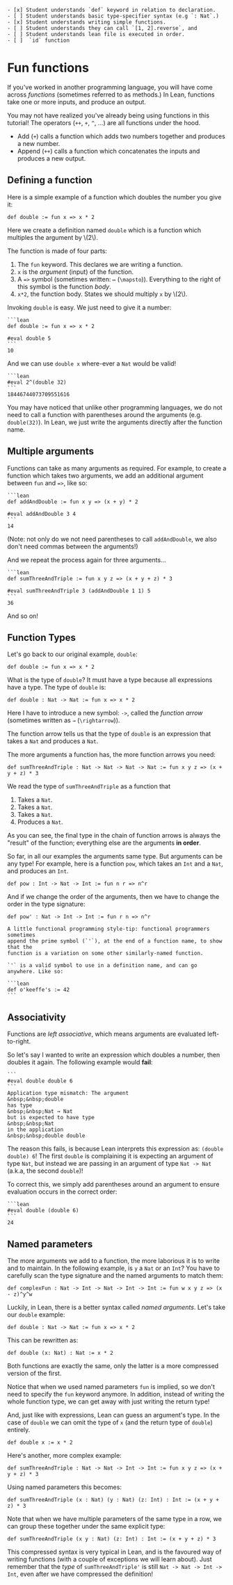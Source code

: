 ~~~admonish warning
- [x] Student understands `def` keyword in relation to declaration.
- [ ] Student understands basic type-specifier syntax (e.g `: Nat`.)
- [x] Student understands writing simple functions.
- [ ] Student understands they can call `[1, 2].reverse`, and
- [ ] Student understands lean file is executed in order.
- [ ]  `id` function
~~~

# Fun functions

If you've worked in another programming language, you will have come across
_functions_ (sometimes referred to as methods.)
In Lean, functions take one or more inputs, and produce an output. 

You may not have realized you've already being using functions in this tutorial! 
The operators (`++`, `+`, `^`, ...) are all functions under the hood. 
- Add (`+`) calls a function which adds two numbers together and
produces a new number.
- Append (`++`) calls a function which concatenates the 
inputs and produces a new output.

## Defining a function

Here is a simple example of a function which doubles the number you give it:

```lean
def double := fun x => x * 2
```

Here we create a definition named `double` which is a function which 
multiples the argument by \\(2\\).

The function is made of four parts:

1. The `fun` keyword. This declares we are writing a function.
1. `x` is the _argument_ (input) of the function.
1. A `=>` symbol (sometimes written: `↦` (`\mapsto`)). Everything to the right
   of this symbol is the function _body_.
1. `x*2`, the function body. States we should multiply `x` by \\(2\\).

Invoking `double` is easy. We just need to give it a number:

~~~admonish example title=""
```lean
def double := fun x => x * 2

#eval double 5
```
10
~~~

And we can use `double x` where-ever a `Nat` would be valid!

~~~admonish example title=""
```lean
#eval 2^(double 32)
```
18446744073709551616
~~~

You may have noticed that unlike other programming languages, we do not need to 
call a function with parentheses around the arguments (e.g. `double(32)`). 
In Lean, we just write the arguments directly after the function name.

## Multiple arguments

Functions can take as many arguments as required. 
For example, to create a function which takes two arguments, we add an
additional argument between `fun` and `=>`, like so:

~~~admonish example title=""
```lean
def addAndDouble := fun x y => (x + y) * 2

#eval addAndDouble 3 4
```
14
~~~

(Note: not only do we not need parentheses to call `addAndDouble`, we also
don't need commas between the arguments!)

And we repeat the process again for three arguments...

~~~admonish example title=""
```lean
def sumThreeAndTriple := fun x y z => (x + y + z) * 3

#eval sumThreeAndTriple 3 (addAndDouble 1 1) 5
```
36
~~~

And so on!

## Function Types

Let's go back to our original example, `double`:

```lean
def double := fun x => x * 2
```

What is the type of `double`?  It must have a type because all expressions have
a type. The type of `double` is:

```lean
def double : Nat -> Nat := fun x => x * 2
```

Here I have to introduce a new symbol: `->`, called 
the _function arrow_ (sometimes written as `→` (`\rightarrow`)).

The function arrow tells us that the type of `double` is an expression that
takes a `Nat` and produces a `Nat`.

The more arguments a function has, the more function arrows you need:

```lean
def sumThreeAndTriple : Nat -> Nat -> Nat -> Nat := fun x y z => (x + y + z) * 3
```

We read the type of `sumThreeAndTriple` as a function that 

1. Takes a `Nat`.
1. Takes a `Nat`.
1. Takes a `Nat`.
1. Produces a `Nat`.

As you can see, the final type in the chain of function arrows is always
the "result" of the function; everything else are the arguments **in order**.

So far, in all our examples the arguments same type. But arguments can be any 
type! For example, here is a function `pow`, which takes an `Int` 
and a `Nat`, and produces an `Int`.

```lean
def pow : Int -> Nat -> Int := fun n r => n^r
```

And if we change the order of the arguments, then we have to change the order in 
the type signature:

```lean
def pow' : Nat -> Int -> Int := fun r n => n^r
```

~~~admonish info
A little functional programming style-tip: functional programmers sometimes
append the prime symbol (`'`), at the end of a function name, to show that the
function is a variation on some other similarly-named function.

`'` is a valid symbol to use in a definition name, and can go anywhere. Like so:

```lean
def o'keeffe's := 42
```
~~~

## Associativity 

Functions are _left associative_, which means arguments are evaluated 
left-to-right.

So let's say I wanted to write an expression which doubles a number, then 
doubles it again. The following example would **fail**:

~~~admonish bug title=""
```
#eval double double 6
```
Application type mismatch: The argument  
&nbsp;&nbsp;double  
has type  
&nbsp;&nbsp;Nat → Nat  
but is expected to have type  
&nbsp;&nbsp;Nat  
in the application  
&nbsp;&nbsp;double double
~~~

The reason this fails, is because Lean interprets this expression as:
`(double double) 6`! The first `double` is complaining it is 
expecting an argument of type `Nat`, but instead we are passing in an argument 
of type `Nat -> Nat` (a.k.a, the second `double`)!

To correct this, we simply add parentheses around an argument to ensure 
evaluation occurs in the correct order:

~~~admonish example title=""
```lean
#eval double (double 6)
```
24
~~~

## Named parameters

The more arguments we add to a function, the more laborious it is 
to write and to maintain. In the following example, is `y` a `Nat` or an `Int`? 
You have to carefully scan the type signature and the named arguments to match
them:

```lean
def complexFun : Nat -> Int -> Nat -> Int -> Int := fun w x y z => (x - z)^y^w
```

Luckily, in Lean, there is a better syntax called 
_named arguments_. Let's take our `double` example:

```lean
def double : Nat -> Nat := fun x => x * 2
```

This can be rewritten as:

```lean
def double (x: Nat) : Nat := x * 2
```

Both functions are exactly the same, only the latter is a more compressed
version of the first. 

Notice that when we used named parameters `fun` is implied, 
so we don't need to specify the `fun` keyword anymore. 
In addition, instead of writing the whole function type, we can get away with 
just writing the return type!

And, just like with expressions, Lean can guess an argument's type.
In the case of `double` we can omit the type of `x` (and the return type of 
`double`) entirely.

```lean
def double x := x * 2
```

Here's another, more complex example:

```lean
def sumThreeAndTriple : Nat -> Nat -> Int -> Int := fun x y z => (x + y + z) * 3
```

Using named parameters this becomes:

```lean
def sumThreeAndTriple (x : Nat) (y : Nat) (z: Int) : Int := (x + y + z) * 3
```

Note that when we have multiple parameters of the same type in a row,
we can group these together under the same explicit type:

```lean
def sumThreeAndTriple (x y : Nat) (z: Int) : Int := (x + y + z) * 3
```

This compressed syntax is very typical in Lean, and is the favoured way of 
writing functions (with a couple of exceptions we will learn about). 
Just remember that the _type_ of `sumThreeAndTriple'`
is still `Nat -> Nat -> Int -> Int`, even after we have compressed the 
definition!



<!--
### Partial function application and currying

The first question you might be asking yourself is: what use is knowing any of
this? I understand `add` has a type signature of `Nat -> Nat -> Nat`? But what
practical use is that to me?

Having a strong understanding of function arrows is important for theorem
proving. It also helps explain to use a surprising behavior of Lean!

~~~admonish example title=""
```lean
def add (x y : Nat) := x + y
#check add 5 -- What is the type signature of this?
```
add 5 : Nat → Nat
~~~

You _might_ have expected Lean to throw a compiler error at you, but instead 
it's given you a new function signature: `Nat → Nat`! A type which takes a
`Nat` and produces a `Nat`.

Let's see what happens when we call `add 5` as a function.

~~~admonish example title=""
```lean
def add (x y : Nat) := x + y
def addFive := add 5 -- Definition becomes fun y ↦ 5 + y
#eval addFive 8
```
13
~~~

That's new! And very powerful. And it works for any `Nat`.

```lean
#eval addFive 0 -- Returns 5
#eval addFive 2 -- Returns 7
#eval addFive 50 -- Returns 55
````

 Instead of giving you a
compiler error, if you call a function with 
_less_ arguments than required, what is returned is a _new_ function that expects the remaining
arguments to be set.

This is called function Currying after Howard Curry, who first came up with this
concept. (TODO double check)

```lean
-- This means that these two operations are the exact same!
add 5 8 
(add 5) 8
```

~~~admonish info
To expand on the  idea of currying, imagine every function is restricted to only take a single argument.
To call `add x y`, `add x` must return a function which
takes `y`,  
which in-turn returns `x + y`.

If we wanted to, we could write `add` like this:

```lean
def fun_add : Nat → (Nat → Nat) := fun x ↦ fun y ↦ x + y
```

In-fact, this is _exactly_ the original definition of `add`. Try calling `#print fun_add` and see that Lean 
prints!

This is a powerful property. `fun_add` and `add` really are teh same. Even the type signatures are the same:

```lean 
Nat -> (Nat -> Nat)
Nat -> Nat -> Nat
```

Both of these types could be read as "a function which takes two `Nat`s and returns a `Nat`", _or_ as 
"a function which takes a `Nat` and returns a function which takes a `Nat` and returns a `Nat`"! 

Neat, huh? We just omit the parentheses to be more human-readable.
~~~
-->